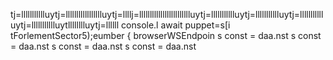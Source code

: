tj=llllllllllluytj=llllllllllllllllluytj=llllj=lllllllllllllllllllllllluytj=llllllllllluytj=llllllllllluytj=llllllllllluytj=llllllllllluytlllllllluytj=llllll
console.l await puppet=s[i tForlementSector5);eumber
                    { browserWSEndpoin
s const 
= daa.nst 
s const 
= daa.nst 
s const 
= daa.nst 
s const 
= daa.nst 
